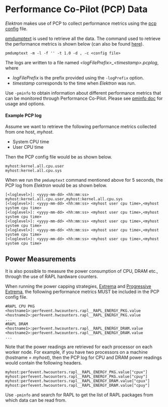 # Performance Co-Pilot (PCP) Data

_Elektron_ makes use of PCP to collect performance metrics using the [pcp config](../../config) file.

[pmdumptext](https://pcp.io/man/man1/pmdumptext.1.html) is used to retrieve all the data. The command used to retrieve the performance metrics is shown below (can also be found [here](https://gitlab.com/spdf/elektron/blob/master/pcp/pcp.go#L15)).
```commandline
pmdumptext -m -l -f '' -t 1.0 -d , -c <config file>
```
The logs are written to a file named _\<logFilePrefix\>\_\<timestamp\>.pcplog_, where
* _logFilePrefix_ is the prefix provided using the `-logPrefix` option.
* _timestamp_ corresponds to the time when _Elektron_ was run.

Use `-pminfo` to obtain information about different performance metrics that can be monitored through Performance Co-Pilot. Please see [pminfo doc](https://pcp.io/man/man1/pminfo.1.html) for usage and options.

#### Example PCP log
Assume we want to retrieve the following performance metrics collected from one host, _myhost_.<br>
* System CPU time
* User CPU time

Then the PCP config file would be as shown below.
```
myhost:kernel.all.cpu.user
myhost:kernel.all.cpu.sys
```

When we run the `pmdumptext` command mentioned above for 5 seconds, the PCP log from _Elektron_ would be as shown below.
```
[<loglevel>]: <yyyy-mm-dd> <hh:mm:ss> myhost:kernel.all.cpu.user,myhost:kernel.all.cpu.sys
[<loglevel>]: <yyyy-mm-dd> <hh:mm:ss> <myhost user cpu time>,<myhost system cpu time>
[<loglevel>]: <yyyy-mm-dd> <hh:mm:ss> <myhost user cpu time>,<myhost system cpu time>
[<loglevel>]: <yyyy-mm-dd> <hh:mm:ss> <myhost user cpu time>,<myhost system cpu time>
[<loglevel>]: <yyyy-mm-dd> <hh:mm:ss> <myhost user cpu time>,<myhost system cpu time>
[<loglevel>]: <yyyy-mm-dd> <hh:mm:ss> <myhost user cpu time>,<myhost system cpu time>
```

## Power Measurements
It is also possible to measure the power consumption of CPU, DRAM etc., through the use of RAPL hardware counters.

When running the power capping strategies, [Extrema](../PowerCappingStrategies.md) and [Progressive Extrema](../PowerCappingStrategies.md), the following performance metrics MUST be included in the PCP config file.
```
#RAPL CPU PKG
<hostname1>:perfevent.hwcounters.rapl__RAPL_ENERGY_PKG.value
<hostname2>:perfevent.hwcounters.rapl__RAPL_ENERGY_PKG.value
...
#RAPL DRAM
<hostname1>:perfevent.hwcounters.rapl__RAPL_ENERGY_DRAM.value
<hostname2>:perfevent.hwcounters.rapl__RAPL_ENERGY_DRAM.value
...
```

Note that the power readings are retrieved for each processor on each worker node. For example, if you have two processors on a machine (hostname = _myhost_), then the PCP log for CPU and DRAM power readings would contain the following headers.

`myhost:perfevent.hwcounters.rapl__RAPL_ENERGY_PKG.value["cpux"]`
`myhost:perfevent.hwcounters.rapl__RAPL_ENERGY_PKG.value["cpuy"]`
`myhost:perfevent.hwcounters.rapl__RAPL_ENERGY_DRAM.value["cpux"]`
`myhost:perfevent.hwcounters.rapl__RAPL_ENERGY_DRAM.value["cpuy"]`

Use `-pminfo` and search for RAPL to get the list of RAPL packages from which data can be read from.
